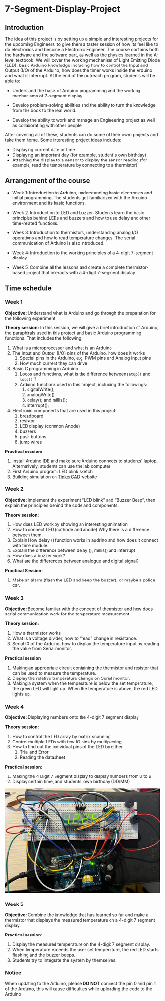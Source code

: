# 7-Segment-Display-Project
## Introduction

The idea of this project is by setting up a simple and interesting projects for the upcoming Engineers, to give them a taster session of how its feel like to do electronics and become a Electronic Engineer. The course contains both the hardware and the software part, as well as the physics learned in the A-level textbook. We will cover the working mechanism of Light Emitting Diode (LED), basic Arduino knowledge including how to control the Input and Output (I/O) of the Arduino, how does the timer works inside the Arduino and what is Interrupt. At the end of the outreach program, students will be able to: 

- Understand the basis of Arduino programming and the working mechanisms of 7-segment display. 

- Develop problem-solving abilities and the ability to turn the knowledge from the book to the real world. 

- Develop the ability to work and manage an Engineering project as well as collaborating with other people. 

After covering all of these, students can do some of their owm projects and take them home. Some interesting project ideas includes:

- Displaying current date or time
- Displaying an important day (for example, student's own birthday)
- Attaching the display to a sensor to display the sensor reading (for example, read the temperature by connecting to a thermistor)

## Arrangement of the course

- Week 1: Introduction to Arduino, understanding basic electronics and initial programming. The students get familiarized with the Arduino environment and its basic functions. 

- Week 2: Introduction to LED and buzzer. Students learn the basic principles behind LEDs and buzzers and how to use delay and other time-related functions. 

- Week 3: Introduction to thermistors, understanding analog I/O operations and how to read temperature changes. The serial communication of Arduino is also introduced.  

- Week 4: Introduction to the working principles of a 4-digit 7-segment display 

- Week 5: Combine all the lessons and create a complete thermistor-based project that interacts with a 4-digit 7-segment display

## Time schedule

### Week 1
**Objective:** Understand what is Arduino and go through the preparation for the following experiment

**Theory session:** In this session, we will give a brief introduction of Arduino, the paraphirals used in this project and basic Arduino programming functions. That includes the following:

1. What is a microprocesser and what is an Arduino
2. The Input and Output (I/O) pins of the Arduino, how does it works
   1. Special pins in the Arduino, e.g. PWM pins and Analog Input pins
   2. How much current they can drive
3. Basic C programming in Arduino
   1. Loops and functions, what is the difference between`setup()` and `loop()` ?
   2. Arduino functions used in this project, including the followings:
      1. digitalWrite();
      2. analogWrite();
      3. delay(); and millis();
      4. interrupt();
4. Electronic components that are used in this project:
   1. breadboard
   2. resistor
   3. LED display (common Anode)
   4. buzzers
   5. push buttons
   6. jump wires

**Practical session:**

 1. Install Arduino IDE and make sure Arduino connects to students' laptop. Alternatively, students can use the lab computer
2. First Arduino program: LED blink sketch
3. Building simulation on [TinkerCAD](www.tinkercad.com) website

### Week 2

**Objective:** Implement the experiment “LED blink” and “Buzzer Beep”, then explain the principles behind the code and components. 

**Theory session:** 
1.	How does LED work by showing an interesting animation
2.	How to connect LED (cathode and anode) Why there is a difference between them.
3.	Explain How delay () function works in audrino and how does it connect with time module.
4.	Explain the difference between delay (), millis() and interrupt
5.	How does a buzzer work?
6.	What are the differences between analogue and digital signal?

**Practical Session:**
1. Make an alarm (flash the LED and beep the buzzer), or maybe a police car.

### Week 3

**Objective:** Become familiar with the concept of thermistor and how does serial communication work for the temperature measurement

**Theory session:**
1. How a thermistor works
2. What is a voltage divider, how to “read” change in resistance.
3. Serial IO of the Arduino, how to display the temperature input by reading the value from Serial monitor.

**Practical session**
1. Making an appropriate circuit containing the thermistor and resistor that can be used to measure the temperature.
2. Display the relative temperature change on Serial monitor.
3. Making a system when the temperature is below the set temperature, the green LED will light up. When the temperature is above, the red LED lights up.

### Week 4

**Objective:** Displaying numbers onto the 4-digit 7 segment display

**Theory session:** 
1.	How to control the LED array by matrix scanning
2.	Control multiple LEDs with few IO pins by multiplexing
3.	How to find out the individual pins of the LED by either
    1.	Trial and Error
    2.	Reading the datasheet

**Practical session:**
1. Making the 4 Digit 7 Segment display to display numbers from 0 to 9
2. Display certain time, and students’ own birthday (DD/MM)

![Display number example](image.png)

### Week 5
**Objective:** Combine the knowledge that has learned so far and make a thermistor that displays the measured temperature on a 4-digit 7 segment display.

**Practical session:**
1. Display the measured temperature on the 4-digit 7 segment display.
2. When temperature exceeds the user set temperature, the red LED starts flashing and the buzzer beeps.
3. Students try to integrate the system by themselves.

### Notice
When updating to the Arduino, please **DO NOT** connect the pin 0 and pin 1 of the Arduino, this will cause difficulties while uploading the code to the Arduino

